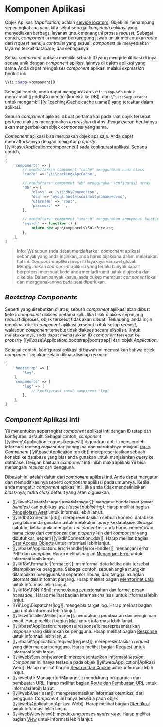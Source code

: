 Komponen Aplikasi
=================

Objek Aplikasi _(Application)_ adalah [service locators](concept-service-locator.md). Objek ini menampung seperangkat
apa yang kita sebut sebagai *komponen aplikasi* yang menyediakan berbagai layanan untuk menangani proses _request_. Sebagai contoh,
_component_ `urlManager` bertanggung jawab untuk menentukan _route_ dari _request_ menuju _controller_ yang sesuai;
_component_ `db` menyediakan layanan terkait database; dan sebagainya.

Setiap _component_ aplikasi memiliki sebuah ID yang mengidentifikasi dirinya secara unik dengan _component_ aplikasi lainnya
di dalam aplikasi yang sama. Anda dapat mengakses _component_ aplikasi melalui _expression_ berikut ini:

```php
\Yii::$app->componentID
```

Sebagai contoh, anda dapat menggunakan `\Yii::$app->db` untuk mengambil [[yii\db\Connection|koneksi ke DB]],
dan `\Yii::$app->cache` untuk mengambil [[yii\caching\Cache|cache utama]] yang terdaftar dalam aplikasi.

Sebuah _component_ aplikasi dibuat pertama kali pada saat objek tersebut pertama diakses menggunakan _expression_ di atas. Pengaksesan
berikutnya akan mengembalikan objek _component_ yang sama.

_Component_ aplikasi bisa merupakan objek apa saja. Anda dapat mendaftarkannya dengan mengatur
_property_ [[yii\base\Application::components]] pada [konfigurasi aplikasi](structure-applications.md#application-configurations).
Sebagai contoh,

```php
[
    'components' => [
        // mendaftarkan component "cache" menggunakan nama class
        'cache' => 'yii\caching\ApcCache',

        // mendaftaran component "db" menggunakan konfigurasi array
        'db' => [
            'class' => 'yii\db\Connection',
            'dsn' => 'mysql:host=localhost;dbname=demo',
            'username' => 'root',
            'password' => '',
        ],

        // mendaftaran component "search" menggunakan anonymous function
        'search' => function () {
            return new app\components\SolrService;
        },
    ],
]
```

> Info: Walaupun anda dapat mendaftarkan _component_ aplikasi sebanyak yang anda inginkan, anda harus bijaksana dalam melakukan hal ini.
  _Component_ aplikasi seperti layaknya variabel global. Menggunakan _component_ aplikasi yang terlalu banyak dapat berpotensi
  membuat kode anda menjadi rumit untuk diujicoba dan dikelola. Dalam banyak kasus, anda cukup membuat _component_ lokal
  dan menggunakannya pada saat diperlukan.


## _Bootstrap Components_ <span id="bootstrapping-components"></span>

Seperti yang disebutkan di atas, sebuah _component_ aplikasi akan dibuat ketika _component_ diakses pertama kali.
Jika tidak diakses sepanjang _request_ diproses, objek tersebut tidak akan dibuat. Terkadang, anda ingin
membuat objek _component_ aplikasi tersebut untuk setiap _request_, walaupun _component_ tersebut tidak diakses secara eksplisit.
Untuk melakukannya, anda dapat memasukkan ID _component_ tersebut ke _property_ [[yii\base\Application::bootstrap|bootstrap]] dari objek _Application_.

Sebagai contoh, konfigurasi aplikasi di bawah ini memastikan bahwa objek _component_ `log` akan selalu dibuat disetiap _request_:

```php
[
    'bootstrap' => [
        'log',
    ],
    'components' => [
        'log' => [
            // Konfigurasi untuk component "log"
        ],
    ],
]
```


## _Component_ Aplikasi Inti <span id="core-application-components"></span>

Yii menentukan seperangkat _component_ aplikasi inti dengan ID tetap dan konfigurasi default. Sebagai contoh,
_component_ [[yii\web\Application::request|request]] digunakan untuk memperoleh informasi tentang
_request_ dari pengguna dan merubahnya menjadi [route](runtime-routing.md). _Component_ [[yii\base\Application::db|db]]
merepresentasikan sebuah koneksi ke database yang bisa anda gunakan untuk menjalankan _query_ ke database.
Dengan bantuan _component_ inti inilah maka aplikasi Yii bisa menangani _request_ dari pengguna.

Dibawah ini adalah daftar dari _component_ aplikasi inti. Anda dapat mengatur dan memodifikasinya
seperti _component_ aplikasi pada umumnya. Ketika anda mengatur _component_ aplikasi inti,
jika anda tidak mendefinisikan _class_-nya, maka _class_ default yang akan digunakan.

* [[yii\web\AssetManager|assetManager]]: mengatur bundel aset _(asset bundles)_ dan publikasi aset _(asset publishing)_.
  Harap melihat bagian [Pengelolaan Aset](structure-assets.md) untuk informasi lebih lanjut.
* [[yii\db\Connection|db]]: merepresentasikan sebuah koneksi database yang bisa anda gunakan untuk melakukan _query_ ke database.
  Sebagai catatan, ketika anda mengatur _component_ ini, anda harus menentukan nama _class_ dari _component_ dan _property_ lain dari
  _component_ yang dibutuhkan, seperti [[yii\db\Connection::dsn]].
  Harap melihat bagian [Data Access Objects](db-dao.md) untuk informasi lebih lanjut.
* [[yii\base\Application::errorHandler|errorHandler]]: menangani error PHP dan _exception_.
  Harap melihat bagian [Menangani Error](runtime-handling-errors.md) untuk informasi lebih lanjut.
* [[yii\i18n\Formatter|formatter]]: memformat data ketika data tersebut ditampilkan ke pengguna. Sebagai contoh, sebuah angka
  mungkin ditampilkan menggunakan separator ribuan, dan tanggal mungkin diformat dalam format panjang.
  Harap melihat bagian [Memformat Data](output-formatting.md) untuk informasi lebih lanjut.
* [[yii\i18n\I18N|i18n]]: mendukung penerjemahan dan format pesan _(message)_.
  Harap melihat bagian [Internasionalisasi](tutorial-i18n.md) untuk informasi lebih lanjut.
* [[Yii\Log\Dispatcher|log]]: mengelola target log.
  Harap melihat bagian [Log](runtime-logging.md) untuk informasi lebih lanjut.
* [[yii\swiftmailer\Mailer|mailer]]: mendukung pembuatan dan pengiriman email.
  Harap melihat bagian [Mail](tutorial-mailing.md) untuk informasi lebih lanjut.
* [[yii\base\Application::response|response]]: merepresentasikan _response_ yang dikirimkan ke pengguna.
  Harap melihat bagian [Response](runtime-responses.md) untuk informasi lebih lanjut.
* [[yii\base\Application::request|request]]: merepresentasikan _request_ yang diterima dari pengguna.
  Harap melihat bagian [Request](runtime-requests.md) untuk informasi lebih lanjut.
* [[yii\web\Session|session]]: merepresentasikan informasi _session_. _Component_ ini hanya tersedia pada
  objek [[yii\web\Application|Aplikasi Web]].
  Harap melihat bagian [Session dan Cookie](runtime-sessions-cookies.md) untuk informasi lebih lanjut.
* [[yii\web\UrlManager|urlManager]]: mendukung penguraian dan pembuatan URL.
  Harap melihat bagian [Route dan Pembuatan URL](runtime-routing.md) untuk informasi lebih lanjut.
* [[yii\web\User|user]]: merepresentasikan informasi otentikasi dari pengguna. _Component_ ini hanya tersedia pada
  objek [[yii\web\Application|Aplikasi Web]].
  Harap melihat bagian [Otentikasi](security-authentication.md) untuk informasi lebih lanjut.
* [[yii\web\View|view]]: mendukung proses _render view_.
  Harap melihat bagian [View](structure-views.md) untuk informasi lebih lanjut.
